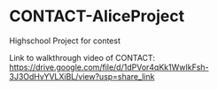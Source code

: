 # CONTACT-AliceProject
Highschool Project for contest

Link to walkthrough video of CONTACT: https://drive.google.com/file/d/1dPVor4qKk1WwIkFsh-3J3OdHvYVLXiBL/view?usp=share_link
